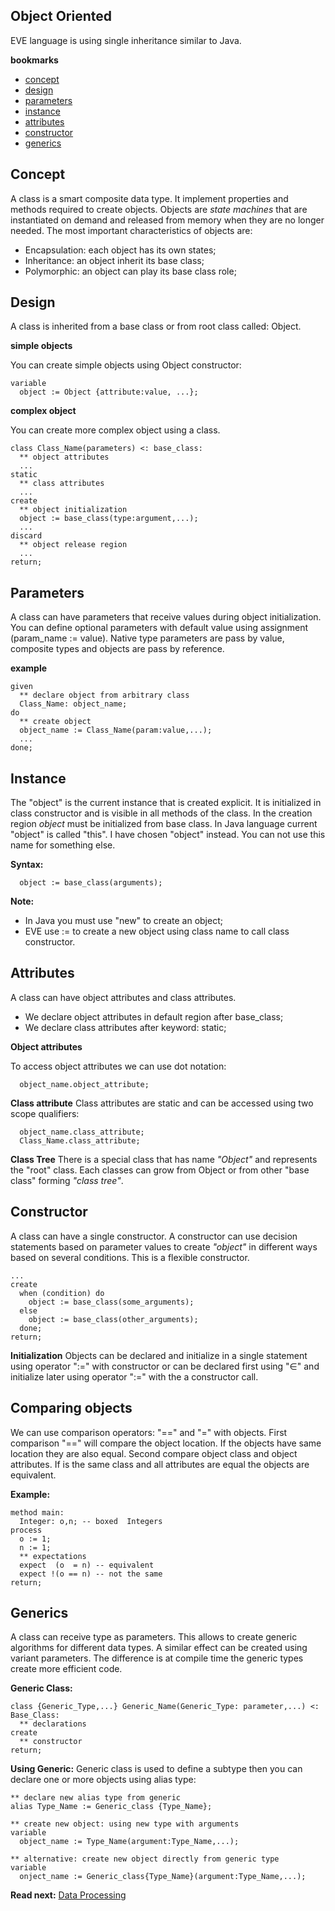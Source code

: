 ## Object Oriented

EVE language is using single inheritance similar to Java.

**bookmarks**

* [concept](#concept)
* [design](#design)
* [parameters](#parameters)
* [instance](#instance)
* [attributes](#attributes)
* [constructor](#constructor)
* [generics](#generics)
 
## Concept

A class is a smart composite data type. It implement properties and methods required to create objects. Objects are _state machines_ that are instantiated on demand and released from memory when they are no longer needed. The most important characteristics of objects are:

* Encapsulation: each object has its own states;
* Inheritance: an object inherit its base class;
* Polymorphic: an object can play its base class role;

## Design
A class is inherited from a base class or from root class called: Object.

**simple objects**

You can create simple objects using Object constructor:

```
variable
  object := Object {attribute:value, ...};
```

**complex object**

You can create more complex object using a class.

```
class Class_Name(parameters) <: base_class:
  ** object attributes
  ...
static
  ** class attributes  
  ...
create
  ** object initialization  
  object := base_class(type:argument,...);
  ... 
discard
  ** object release region
  ...
return;
```

## Parameters 
A class can have parameters that receive values during object initialization. You can define optional parameters with default value using assignment (param_name := value). Native type parameters are pass by value, composite types and objects are pass by reference.

**example**
```
given
  ** declare object from arbitrary class
  Class_Name: object_name;
do
  ** create object 
  object_name := Class_Name(param:value,...);
  ...
done;
```

## Instance
The "object" is the current instance that is created explicit.  It is initialized in class constructor and is visible in all methods of the class. In the creation region _object_ must be initialized from base class. In Java language current "object" is called "this". I have chosen "object" instead. You can not use this name for something else.

**Syntax:**
```
  object := base_class(arguments);
```

**Note:** 
* In Java you must use "new" to create an object;
* EVE use := to create a new object using class name to call class constructor.

## Attributes

A class can have object attributes and class attributes.

* We declare object attributes in default region after base_class;
* We declare class attributes after keyword: static;

**Object attributes**

To access object attributes we can use dot notation:

```
  object_name.object_attribute;
```

**Class attribute**
Class attributes are static and can be accessed using two scope qualifiers:

```
  object_name.class_attribute;
  Class_Name.class_attribute;
```

**Class Tree**
There is a special class that has name _"Object"_ and represents the "root" class. Each classes can grow from Object or from other "base class" forming _"class tree"_.

## Constructor
A class can have a single constructor. A constructor can use decision statements based on parameter values to create _"object"_ in different ways based on several conditions. This is a flexible constructor.

```
...
create
  when (condition) do
    object := base_class(some_arguments);
  else
    object := base_class(other_arguments);
  done;
return;
```

**Initialization**
Objects can be declared and initialize in a single statement using operator ":=" with constructor or can be declared first using "∈" and initialize later using operator ":=" with the a constructor call. 

## Comparing objects
We can use comparison operators: "==" and "=" with objects. First comparison "==" will compare the object location. If the objects have same location they are also equal. Second compare object class and object attributes. If is the same class and all attributes are equal the objects are equivalent.

**Example:**
```
method main:
  Integer: o,n; -- boxed  Integers
process  
  o := 1;
  n := 1; 
  ** expectations
  expect  (o  = n) -- equivalent  
  expect !(o == n) -- not the same 
return;
```

## Generics

A class can receive type as parameters. This allows to create generic algorithms for different data types. A similar effect can be created using variant parameters. The difference is at compile time the generic types create more efficient code.

**Generic Class:**
```
class {Generic_Type,...} Generic_Name(Generic_Type: parameter,...) <: Base_Class:
  ** declarations
create
  ** constructor
return;
```

**Using Generic:**
Generic class is used to define a subtype then you can declare one or more objects using alias type:

```
** declare new alias type from generic
alias Type_Name := Generic_class {Type_Name};

** create new object: using new type with arguments
variable
  object_name := Type_Name(argument:Type_Name,...);

** alternative: create new object directly from generic type
variable  
  onject_name := Generic_class{Type_Name}(argument:Type_Name,...);

```

**Read next:** [Data Processing](processing.md)